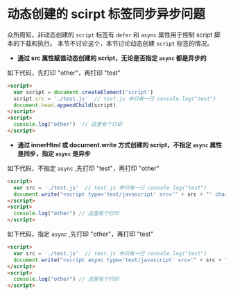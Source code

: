 # 动态创建的 scirpt 标签同步异步问题

众所周知，非动态创建的 `script` 标签有 `defer` 和 `async` 属性用于控制 script 脚本的下载和执行。
本节不讨论这个，本节讨论动态创建 `script` 标签的情况。

- **通过 src 属性赋值动态创建的 script，无论是否指定 `async` 都是异步的**

如下代码，先打印 "other"，再打印 "test"
```html
<script>
  var script = document.createElement('script')
  script.src = './test.js'  // test.js 中只有一行 console.log("test")
  document.head.appendChild(script)
</script>
<script>
  console.log("other")  // 这里有个打印
</script>
```
- **通过 innerHtml 或 document.write 方式创建的 script，不指定 `async` 属性是同步，指定 `async` 是异步**

如下代码，不指定 `async` ,先打印 "test"，再打印 "other"

```html
<script>
  var src = './test.js'  // test.js 中只有一行 console.log("test")
  document.write("<script type='text/javascript' src='" + src + "' charset='UTF-8'><\/script>")
</script>
<script>
  console.log("other") // 这里有个打印
</script>
```

如下代码，指定 `async` ,先打印 "other"，再打印 "test"

```html
<script>
  var src = './test.js'  // test.js 中只有一行 console.log("test")
  document.write("<script async type='text/javascript' src='" + src + "' charset='UTF-8'><\/script>")
</script>
<script>
  console.log("other") // 这里有个打印
</script>
```


